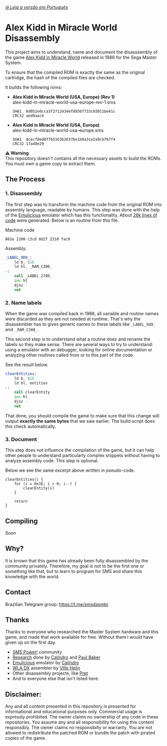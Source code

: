*[🌐 Leia a versão em Português](README.pt-BR.md)*

# Alex Kidd in Miracle World Disassembly

This project aims to understand, name and document the disasssembly of the game [Alex Kidd in Miracle World](https://wikipedia.org/wiki/Alex_Kidd_in_Miracle_World) released in 1986 for the Sega Master System.

To ensure that the compiled ROM is exactly the same as the original cartridge, the hash of the compiled files are checked.

It builds the following roms:
- **Alex Kidd in Miracle World (USA, Europe) (Rev 1)**  
  alex-kidd-in-miracle-world-usa-europe-rev-1.sms  
  ```
  SHA1  6d052e0cca3f2712434efd856f733c03011be41c
  CRC32 aed9aac4
  ```
- **Alex Kidd in Miracle World (USA, Europe)**  
  alex-kidd-in-miracle-world-usa-europe.sms  
  ```
  SHA1  8cecf8ed0f765163b2657be1b0a3ce2a9cb767f4
  CRC32 17a40e29
  ```

**⚠️ Warning**  
This repository doesn't contains all the necessary assets to build the ROMs. You must own a game copy to extract them.

## The Process

### 1. Disassembly
The first step was to transform the machine code from the original ROM into assembly language, readable by humans. This step was done with the help of the [Emulicious](https://emulicious.net/) emulator which has this functionality. About [26k lines of code](https://github.com/lhsazevedo/akmw/blob/25fd2e4413858a1700a7c40dd345f5d6b827e979/asm/baserom.asm) were generated. Below is an routine from this file.

Machine code
```
061e 2100 c3cd 8d27 2310 fac9
```

Assembly:
```asm
_LABEL_9D9_:
    ld b, $1E
    ld hl, _RAM_C300_
-:
    call _LABEL_278D_
    inc hl
    djnz -
    ret
```

### 2. Name labels
When the game was compiled back in 1986, all variable and routine names were discarded as they are not needed at runtime. That's why the disassembler has to gives generic names to these labels like `_LABEL_9d9_` and` _RAM_C300_`.

This second step is to understand what a routine does and rename the labels so they make sense. There are several ways to try to understand: using a emulator with an debugger, looking for online documentation or analyzing other routines called from or to this part of the code.

See the result below.

```asm
clearEntities:
    ld b, $1E
    ld hl, entities
-:
    call clearEntity
    inc hl
    djnz -
    ret
```

That done, you should compile the game to make sure that this change will output **exactly the same bytes** that we saw earlier. The build script does this check automatically.

### 3. Document
This step does not influence the compilation of the game, but it can help other people to understand particularly complex snippets without having to analyze assembly code. This step is optional.

Below we see the same excerpt above written in pseudo-code.

```
clearEntities() {
    for (i = 0x1E; i > 0; i--) {
        clearEntity(i)
    }
 
    return
}
```

## Compiling
*Soon*

## Why?
It is known that this game has already been fully disassembled by the community privately. Therefore, my goal is not to be the first one or something like that, but to learn to program for SMS and share this knowledge with the world.

## Contact
Brazilian Telegram group: https://t.me/smsdasmbr

## Thanks
Thanks to everyone who researched the Master System hardware and this game, and made that work available for free. Without them I would have given up on the first day.

- [SMS Power!](https://www.smspower.org/) community
- [Research](https://www.smspower.org/Development/AlexKiddInMiracleWorld-SMS) done by [Calindro](https://www.smspower.org/forums/member6944) and [Paul Baker](https://www.smspower.org/forums/member501)
- [Emulicious](https://emulicious.net/) emulator by [Calindro](https://www.smspower.org/forums/member6944)
- [WLA DX](https://github.com/vhelin/wla-dx) assembler by [Ville Helin](https://github.com/vhelin)
- Other disassembly projects, like [Pret](https://github.com/pret)
- And to everyone else that isn't listed here.

## Disclaimer:
Any and all content presented in this repository is presented for informational and educational purposes only.
Commercial usage is expressly prohibited. The owner claims no ownership of any code in these repositories.
You assume any and all responsibility for using this content responsibly. The owner claims no responsibiliy or warranty.
You are not allowed to redistribute the patched ROM or bundle the patch with pirated copies of the game.
